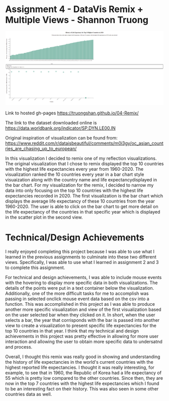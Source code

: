 Assignment 4 - DataVis Remix + Multiple Views - Shannon Truong
===

<img src="LifeExRemix.png" width="1000">

Link to hosted gh-pages
https://truongshan.github.io/04-Remix/

The link to the dataset downloaded online is https://data.worldbank.org/indicator/SP.DYN.LE00.IN

Original inspiration of visualization can be found from: https://www.reddit.com/r/dataisbeautiful/comments/m0i3gy/oc_asian_countries_are_chasing_up_to_european/

In this visualization I decided to remix one of my reflection visualizations. The original visualization that I chose to remix displayed the top 10 countries with the highest life expectancies every year from 1960-2020. The visualization ranked the 10 countries every year in a bar chart style visuaization along with the country name and life expectancydisplayed in the bar chart. For my visualization for the remix, I decided to narrow my data into only focusing on the top 10 countries with the highest life expectancies recorded in 2020. The first visualization is the bar chart which displays the average life expectancy of these 10 countries from the year 1960-2020. The user is able to click on the bar chart to get more detail on the life expectancy of the countries in that specific year which is displayed in the scatter plot in the second view. 

# Technical/Design Achievements

I really enjoyed completing this project because I was able to use what I learned in the previous assignments to culminate into these two different views. Specifically, I was able to use what I learned in assignment 2 and 3 to complete this assignment. 

For technical and design achievements, I was able to include mouse events with the hovering to display more specific data in both visualizations. The details of the points were put in a text container below the visualization. Additionally, one of the more difficult tasks for me to accomplish was passing in selected onclick mouse event data based on the csv into a function. This was accomplished in this project as I was able to produce another more specific visualization and view of the first visualization based on the user selected bar when they clicked on it. In short, when the user selects a bar, the year that corrisponds with the bar is passed into another view to create a visualization to present specific life expectancies for the top 10 countries in that year. I think that my technical and design achievements in this project was pretty effective in allowing for more user interaction and allowing the user to obtain more specific data to undersatnd and process. 

Overall, I thought this remix was really good in showing and understanding the history of life expectancies in the world's current countries with the highest reported life expectancies. I thought it was really interesting, for example, to see that in 1960, the Republic of Korea had a life expectancy of 55 which is pretty low compared to the other countries. Since then, they are now in the top 7 countries with the highest life expectancies which I found to be an interesting fact on their history. This was also seen in some other countries data as well. 
